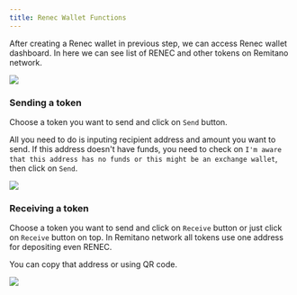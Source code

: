 ```yaml
---
title: Renec Wallet Functions
---
```


After creating a Renec wallet in previous step, we can access Renec wallet dashboard. In here we can see list of RENEC and other
tokens on Remitano network.

![](https://img-portal-prod.s3.amazonaws.com/uploads/image/attachment/36808/Screen_Shot_2022-04-21_at_15.51.18.png)

### Sending a token

Choose a token you want to send and click on `Send` button.

All you need to do is inputing recipient address and amount you want to send. If this address doesn't have funds, you need to check on `I'm aware that this address has no funds or this might be an exchange wallet`,
then click on `Send`.

![](https://img-portal-prod.s3.amazonaws.com/uploads/image/attachment/36811/Screen_Shot_2022-04-21_at_15.52.11.png)

### Receiving a token

Choose a token you want to send and click on `Receive` button or just click on `Receive` button on top. In Remitano network all tokens use one address for depositing even RENEC.

You can copy that address or using QR code.

![](https://img-portal-prod.s3.amazonaws.com/uploads/image/attachment/36809/Screen_Shot_2022-04-21_at_15.52.20.png)
